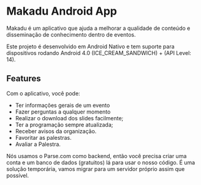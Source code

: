 Makadu Android App
======================

Makadu é um aplicativo que ajuda a melhorar a qualidade de conteúdo e disseminação de conhecimento dentro de eventos.

Este projeto é desenvolvido em Android Nativo e tem suporte para dispositivos rodando Android 4.0 (ICE_CREAM_SANDWICH) + (API Level: 14).

<h2>Features</h2>

Com o aplicativo, você pode:

- Ter informações gerais de um evento
- Fazer perguntas a qualquer momento
- Realizar o download dos slides facilmente;
- Ter a programação sempre atualizada;
- Receber avisos da organização.
- Favoritar as palestras.
- Avaliar a Palestra.


Nós usamos o Parse.com como backend, então você precisa criar uma conta e um banco de dados (gratuitos) lá para usar o nosso código. É uma solução temporária, vamos migrar para um servidor próprio assim que possível.
